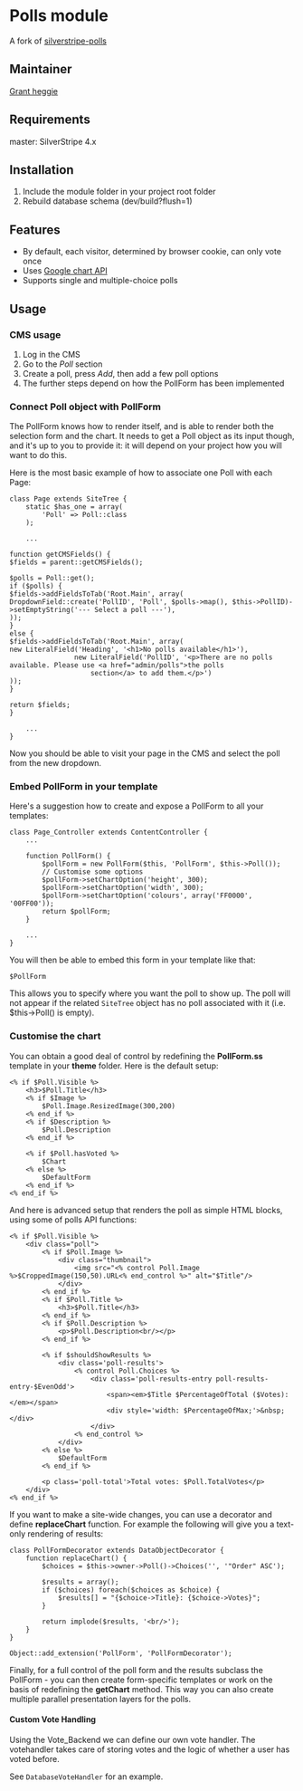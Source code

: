 # Polls module

A fork of [silverstripe-polls](https://github.com/mateusz/silverstripe-polls)

## Maintainer 

[Grant heggie](mailto:grant@silverstripe.com.au)

## Requirements 

master: SilverStripe 4.x

## Installation 

1. Include the module folder in your project root folder
1. Rebuild database schema (dev/build?flush=1)

## Features

- By default, each visitor, determined by browser cookie, can only vote once
- Uses [Google chart API](http://code.google.com/apis/chart/) 
- Supports single and multiple-choice polls

## Usage

### CMS usage

1. Log in the CMS 
1. Go to the _Poll_ section
1. Create a poll, press _Add_, then add a few poll options
1. The further steps depend on how the PollForm has been implemented

### Connect Poll object with PollForm

The PollForm knows how to render itself, and is able to render both the selection form and the chart. It needs to get a Poll object as its input though, and it's up to you to provide it: it will depend on your project how you will want to do this.

Here is the most basic example of how to associate one Poll with each Page:


    class Page extends SiteTree {
    	static $has_one = array(
    		'Poll' => Poll::class
    	);
    
    	...
    
    function getCMSFields() {
    $fields = parent::getCMSFields();
    
    $polls = Poll::get();
    if ($polls) { 
    $fields->addFieldsToTab('Root.Main', array(
    DropdownField::create('PollID', 'Poll', $polls->map(), $this->PollID)->setEmptyString('--- Select a poll ---'),
    ));
    }
    else {
    $fields->addFieldsToTab('Root.Main', array(
    new LiteralField('Heading', '<h1>No polls available</h1>'),
    				new LiteralField('PollID', '<p>There are no polls available. Please use <a href="admin/polls">the polls
    					section</a> to add them.</p>')
    ));
    }
    
    return $fields;
    }
    
    	...
    }


Now you should be able to visit your page in the CMS and select the poll from the new dropdown.

### Embed PollForm in your template

Here's a suggestion how to create and expose a PollForm to all your templates:

    class Page_Controller extends ContentController {
    	...
    
    	function PollForm() {
    		$pollForm = new PollForm($this, 'PollForm', $this->Poll());	
    		// Customise some options
    		$pollForm->setChartOption('height', 300);
    		$pollForm->setChartOption('width', 300);
    		$pollForm->setChartOption('colours', array('FF0000', '00FF00'));
    		return $pollForm;
    	}
    
    	...
    }


You will then be able to embed this form in your template like that:


    $PollForm


This allows you to specify where you want the poll to show up. The poll will not appear if the related `SiteTree` object
has no poll associated with it (i.e. $this->Poll() is empty).

### Customise the chart

You can obtain a good deal of control by redefining the **PollForm.ss** template in your **theme** folder. Here is the
default setup:

    <% if $Poll.Visible %>
    	<h3>$Poll.Title</h3>
    	<% if $Image %>
    		$Poll.Image.ResizedImage(300,200)
    	<% end_if %>
    	<% if $Description %>
    		$Poll.Description
    	<% end_if %>
    
    	<% if $Poll.hasVoted %>
    		$Chart
    	<% else %>
    		$DefaultForm
    	<% end_if %>
    <% end_if %>


And here is advanced setup that renders the poll as simple HTML blocks, using some of polls API functions:

    <% if $Poll.Visible %>
    	<div class="poll">
    		<% if $Poll.Image %>
    			<div class="thumbnail">
    				<img src="<% control Poll.Image %>$CroppedImage(150,50).URL<% end_control %>" alt="$Title"/>
    			</div>
    		<% end_if %>
    		<% if $Poll.Title %>
    			<h3>$Poll.Title</h3>
    		<% end_if %>
    		<% if $Poll.Description %>
    			<p>$Poll.Description<br/></p>
    		<% end_if %>
    
    		<% if $shouldShowResults %>
    			<div class='poll-results'>
    				<% control Poll.Choices %>
    					<div class='poll-results-entry poll-results-entry-$EvenOdd'>
    						<span><em>$Title $PercentageOfTotal ($Votes):</em></span>
    						<div style='width: $PercentageOfMax;'>&nbsp;</div>
    					</div>
    				<% end_control %>
    			</div>
    		<% else %>
    			$DefaultForm
    		<% end_if %>
    
    		<p class='poll-total'>Total votes: $Poll.TotalVotes</p>
    	</div>
    <% end_if %>


If you want to make a site-wide changes, you can use a decorator and define **replaceChart** function. For example the
following will give you a text-only rendering of results:

    class PollFormDecorator extends DataObjectDecorator {
    	function replaceChart() {
    		$choices = $this->owner->Poll()->Choices('', '"Order" ASC');
    
    		$results = array();
    		if ($choices) foreach($choices as $choice) {
    			$results[] = "{$choice->Title}: {$choice->Votes}";
    		}
    
    		return implode($results, '<br/>');
    	}
    }
    
    Object::add_extension('PollForm', 'PollFormDecorator');
    


Finally, for a full control of the poll form and the results subclass the PollForm - you can then create form-specific
templates or work on the basis of redefining the **getChart** method. This way you can also create multiple parallel
presentation layers for the polls.

#### Custom Vote Handling

Using the Vote_Backend we can define our own vote handler. The votehandler takes care of storing votes and the logic of
whether a user has voted before.

See `DatabaseVoteHandler` for an example.


